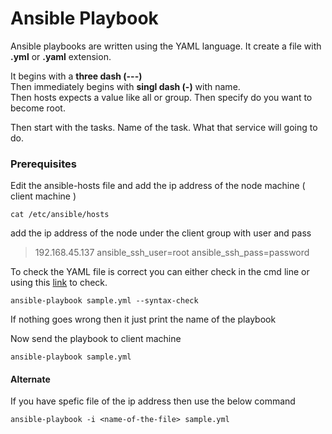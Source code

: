 # Ansible Playbook

Ansible playbooks are written using the YAML language. It create a file with **.yml** or **.yaml** extension.

It begins with a **three dash (---)**                                      
Then immediately begins with **singl dash (-)** with name.                  
Then hosts expects a value like all or group.
Then specify do you want to become root.

Then start with the tasks. 
Name of the task.
What that service will going to do.

### Prerequisites

Edit the ansible-hosts file and add the ip address of the node machine ( client machine )

```cat /etc/ansible/hosts```

add the ip address of the node under the client group with user and pass

>192.168.45.137 ansible_ssh_user=root ansible_ssh_pass=password

To check the YAML file is correct you can either check in the cmd line or using this [link](http://www.yamllint.com/) to check.

```ansible-playbook sample.yml --syntax-check```

If nothing goes wrong then it just print the name of the playbook

Now send the playbook to client machine

```ansible-playbook sample.yml```

#### Alternate 

If you have spefic file of the ip address then use the below command

```ansible-playbook -i <name-of-the-file> sample.yml```